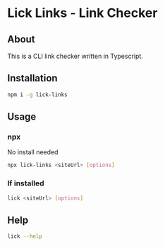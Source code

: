 # Lick Links - Link Checker

## About

This is a CLI link checker written in Typescript.

## Installation

```bash
npm i -g lick-links
```

## Usage

### npx

No install needed

```bash
npx lick-links <siteUrl> [options]
```

### If installed

```bash
lick <siteUrl> [options]
```

## Help

```bash
lick --help
```
